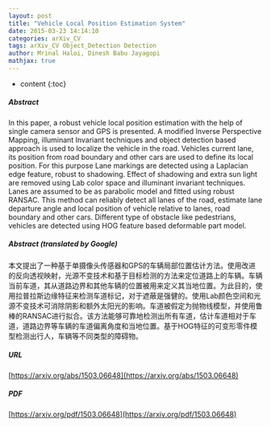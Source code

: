 ```yaml
---
layout: post
title: "Vehicle Local Position Estimation System"
date: 2015-03-23 14:14:10
categories: arXiv_CV
tags: arXiv_CV Object_Detection Detection
author: Mrinal Haloi, Dinesh Babu Jayagopi
mathjax: true
---
```


* content
{:toc}

##### Abstract
In this paper, a robust vehicle local position estimation with the help of single camera sensor and GPS is presented. A modified Inverse Perspective Mapping, illuminant Invariant techniques and object detection based approach is used to localize the vehicle in the road. Vehicles current lane, its position from road boundary and other cars are used to define its local position. For this purpose Lane markings are detected using a Laplacian edge feature, robust to shadowing. Effect of shadowing and extra sun light are removed using Lab color space and illuminant invariant techniques. Lanes are assumed to be as parabolic model and fitted using robust RANSAC. This method can reliably detect all lanes of the road, estimate lane departure angle and local position of vehicle relative to lanes, road boundary and other cars. Different type of obstacle like pedestrians, vehicles are detected using HOG feature based deformable part model.

##### Abstract (translated by Google)
本文提出了一种基于单摄像头传感器和GPS的车辆局部位置估计方法。使用改进的反向透视映射，光源不变技术和基于目标检测的方法来定位道路上的车辆。车辆当前车道，其从道路边界和其他车辆的位置被用来定义其当地位置。为此目的，使用拉普拉斯边缘特征来检测车道标记，对于遮蔽是强健的。使用Lab颜色空间和光源不变技术可消除阴影和额外太阳光的影响。车道被假定为抛物线模型，并使用鲁棒的RANSAC进行拟合。该方法能够可靠地检测出所有车道，估计车道相对于车道，道路边界等车辆的车道偏离角度和当地位置。基于HOG特征的可变形零件模型检测出行人，车辆等不同类型的障碍物。

##### URL
[https://arxiv.org/abs/1503.06648](https://arxiv.org/abs/1503.06648)

##### PDF
[https://arxiv.org/pdf/1503.06648](https://arxiv.org/pdf/1503.06648)

